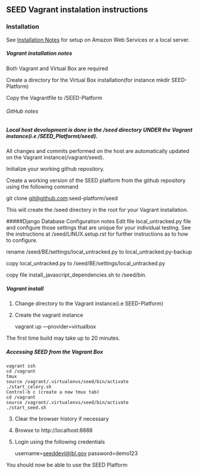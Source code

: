 
## SEED Vagrant instalation instructions

### Installation
See [Installation Notes](http://www.github.com/seed-platform/seed/wiki/Installation) for setup on Amazon Web Services or a local server.

##### Vagrant installation notes
Both Vagrant and Virtual Box are required

Create a directory for the Virtual Box installation(for instance mkdir SEED-Platform)

Copy the Vagrantfile to /SEED-Platform

###### GitHub notes
##### Local host development is done in the /seed directory UNDER the Vagrant instance(i.e /SEED_Platformt/seed).
All changes and commits performed on the host are automatically updated on the Vagrant instance(/vagrant/seed).  

Initialize your working github repository.

Create a working version of the SEED platform from the github repository using the following command 
 
 git clone git@github.com:seed-platform/seed

This will create the /seed directory in the root for your Vagrant installation.

#####Django Database Configuration notes
Edit file local_untracked.py file and configure those settings that are unique for your individual testing.
See the instructions at /seed/LINUX.setup.rst for further instructions as to how to configure. 

rename /seed/BE/settings/local_untracked.py to local_untracked.py-backup

copy local_untracked.py to /seed/BE/settings/local_untracked.py

copy file install_javascript_dependencies.sh to /seed/bin.

##### Vagrant install
1. Change directory to the Vagrant instance(i.e SEED-Platform)
2. Create the vagrant instance

   vagrant up —provider=virtualbox

The first time build may take up to 20 minutes.

#####  Accessing SEED from the Vagrant Box
    vagrant ssh
    cd /vagrant
    tmux
    source /vagrant/.virtualenvs/seed/bin/activate
    ./start_celery.sh
    Control-b c (create a new tmux tab)
    cd /vagrant
    source /vagrant/.virtualenvs/seed/bin/activate
    ./start_seed.sh

3. Clear the browser history if necessary

4. Browse to http://localhost:8888

5. Login using the following credentials

    username=seeddevl@lbl.gov  password=demo123

You should now be able to use the SEED Platform
